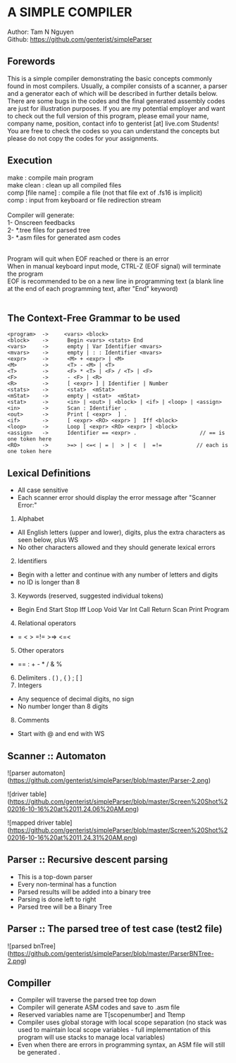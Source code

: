 # A SIMPLE COMPILER
Author: Tam N Nguyen<br/>
Github: https://github.com/genterist/simpleParser
<br/>
## Forewords
This is a simple compiler demonstrating the basic concepts commonly found in most compilers. Usually, a compiler consists of a scanner, a parser and a generator each of which will be described in further details below.
There are some bugs in the codes and the final generated assembly codes are just for illustration purposes. If you are my potential employer and want to check out the full version of this program, please email your name, company name, position, contact info to genterist [at] live.com
Students! You are free to check the codes so you can understand the concepts but please do not copy the codes for your assignments.

## Execution
make : compile main program<br/>
make clean : clean up all compiled files<br/>
comp [file name] : compile a file (not that file ext of .fs16 is implicit)<br/>
comp : input from keyboard or file redirection stream<br/>
<br/>
Compiler will generate:<br/>
1- Onscreen feedbacks<br/>
2- *.tree files for parsed tree<br/>
3- *.asm files for generated asm codes<br/>
<br/>

Program will quit when EOF reached or there is an error<br/>
When in manual keyboard input mode, CTRL-Z (EOF signal) will terminate the program<br/>
EOF is recommended to be on a new line in programming text (a blank line at the end of each programming text, after "End" keyword)<br/>
<br/>
## The Context-Free Grammar to be used
~~~~
<program>  ->     <vars> <block>
<block>    ->      Begin <vars> <stats> End
<vars>     ->      empty | Var Identifier <mvars> 
<mvars>    ->      empty | : : Identifier <mvars>
<expr>     ->      <M> + <expr> | <M>
<M>        ->      <T> - <M> | <T>
<T>        ->      <F> * <T> | <F> / <T> | <F>
<F>        ->      - <F> | <R>
<R>        ->      [ <expr> ] | Identifier | Number   
<stats>    ->      <stat>  <mStat>
<mStat>    ->      empty | <stat>  <mStat>
<stat>     ->      <in> | <out> | <block> | <if> | <loop> | <assign>
<in>       ->      Scan : Identifier .
<out>      ->      Print [ <expr>  ] .
<if>       ->      [ <expr> <RO> <expr> ]  Iff <block>             
<loop>     ->      Loop [ <expr> <RO> <expr> ] <block>
<assign>   ->      Identifier == <expr> .                    // == is one token here
<RO>       ->      >=> | <=< | = |  > | <  |  =!=           // each is one token here
~~~~

## Lexical Definitions
- All case sensitive
- Each scanner error should display the error message after "Scanner Error:"
1. Alphabet
  * All English letters (upper and lower), digits, plus the extra characters as seen below, plus WS
  * No other characters allowed and they should generate lexical errors
2. Identifiers
  * Begin with a letter and continue with any number of letters and digits 
  * no ID is longer than 8
3. Keywords (reserved, suggested individual tokens)
  * Begin End Start Stop Iff Loop Void Var Int Call Return Scan Print Program 
4. Relational operators
  * =  <  >  =!=    >=>  <=<
5. Other operators
  * == :  +  -  *  / & %
6. Delimiters
  . (  ) , { } ; [ ]
7. Integers
  * Any sequence of decimal digits, no sign
  * No number longer than 8 digits
8. Comments
  * Start with @ and end with WS

## Scanner :: Automaton
![parser automaton]
(https://github.com/genterist/simpleParser/blob/master/Parser-2.png)

![driver table]
(https://github.com/genterist/simpleParser/blob/master/Screen%20Shot%202016-10-16%20at%2011.24.06%20AM.png)

![mapped driver table]
(https://github.com/genterist/simpleParser/blob/master/Screen%20Shot%202016-10-16%20at%2011.24.31%20AM.png)

## Parser :: Recursive descent parsing
- This is a top-down parser
- Every non-terminal has a function
- Parsed results will be added into a binary tree
- Parsing is done left to right
- Parsed tree will be a Binary Tree

## Parser :: The parsed tree of test case (test2 file)
![parsed bnTree]
(https://github.com/genterist/simpleParser/blob/master/ParserBNTree-2.png)

## Compiller
- Compiler will traverse the parsed tree top down
- Compiler will generate ASM codes and save to .asm file
- Reserved variables name are T[scopenumber] and Ttemp
- Compiler uses global storage with local scope separation (no stack was used to maintain local scope variables - full implementation of this program will use stacks to manage local variables)
- Even when there are errors in programming syntax, an ASM file will still be generated
.
